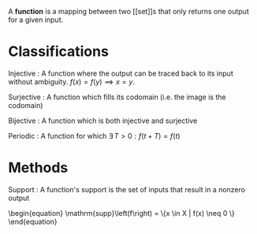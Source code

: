 A **function** is a mapping between two [[set]]s that only returns one output for a given input.

# Classifications

Injective
  : A function where the output can be traced back to its input without ambiguity. $f(x)=f(y)\implies x = y$.
  
Surjective
  : A function which fills its codomain (i.e. the image is the codomain)
  
Bijective
  : A function which is both injective and surjective

Periodic
  : A function for which $\exists \, T > 0: f(t+T)=f(t)$

# Methods

Support
  : A function's support is the set of inputs that result in a nonzero output
  
\begin{equation}
\mathrm{supp}\left(f\right) = \\{x \in X | f(x) \neq 0 \\}
\end{equation}